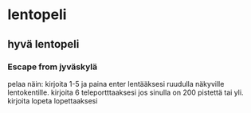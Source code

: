 # lentopeli

## hyvä lentopeli

### Escape from jyväskylä

pelaa näin: kirjoita 1-5 ja paina enter lentääksesi ruudulla näkyville lentokentille.
kirjoita 6 teleportttaaksesi jos sinulla on 200 pistettä tai yli.
kirjoita lopeta lopettaaksesi
